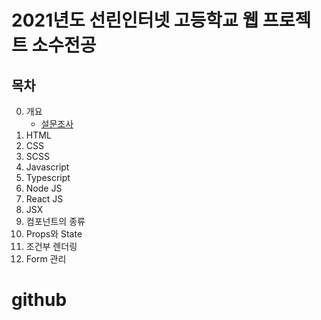 # 2021년도 선린인터넷 고등학교 웹 프로젝트 소수전공

## 목차

0. 개요
   - [설문조사](https://forms.gle/K8pzQoi6f4SU9ag67)
1. HTML
2. CSS
3. SCSS
4. Javascript
5. Typescript
6. Node JS
7. React JS
8. JSX
9. 컴포넌트의 종류
10. Props와 State
11. 조건부 렌더링
12. Form 관리
# github
